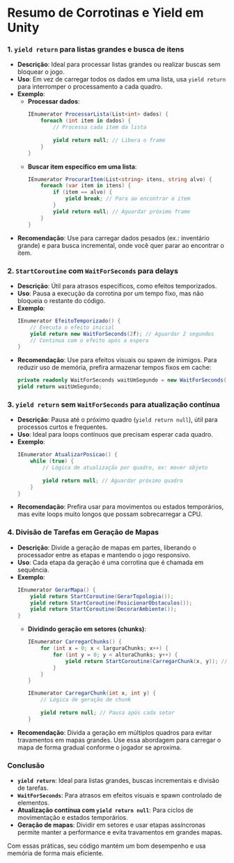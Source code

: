 # Resumo de Corrotinas e Yield em Unity

### 1. **`yield return` para listas grandes e busca de itens**

   - **Descrição**: Ideal para processar listas grandes ou realizar buscas sem bloquear o jogo.
   - **Uso**: Em vez de carregar todos os dados em uma lista, usa `yield return` para interromper o processamento a cada quadro. 
   - **Exemplo**: 
     - **Processar dados**:
       ```csharp
       IEnumerator ProcessarLista(List<int> dados) {
           foreach (int item in dados) {
               // Processa cada item da lista
               
               yield return null; // Libera o frame
           }
       }
       ```
     - **Buscar item específico em uma lista**:
       ```csharp
       IEnumerator ProcurarItem(List<string> itens, string alvo) {
           foreach (var item in itens) {
               if (item == alvo) {
                   yield break; // Para ao encontrar o item
               }
               yield return null; // Aguardar próximo frame
           }
       }
       ```
   - **Recomendação**: Use para carregar dados pesados (ex.: inventário grande) e para busca incremental, onde você quer parar ao encontrar o item.

### 2. **`StartCoroutine` com `WaitForSeconds` para delays**

   - **Descrição**: Útil para atrasos específicos, como efeitos temporizados.
   - **Uso**: Pausa a execução da corrotina por um tempo fixo, mas não bloqueia o restante do código.
   - **Exemplo**:
     ```csharp
     IEnumerator EfeitoTemporizado() {
         // Executa o efeito inicial
         yield return new WaitForSeconds(2f); // Aguardar 2 segundos
         // Continua com o efeito após a espera
     }
     ```
   - **Recomendação**: Use para efeitos visuais ou spawn de inimigos. Para reduzir uso de memória, prefira armazenar tempos fixos em cache:
     ```csharp
     private readonly WaitForSeconds waitUmSegundo = new WaitForSeconds(1f);
     yield return waitUmSegundo;
     ```

### 3. **`yield return` sem `WaitForSeconds` para atualização contínua**

   - **Descrição**: Pausa até o próximo quadro (`yield return null`), útil para processos curtos e frequentes.
   - **Uso**: Ideal para loops contínuos que precisam esperar cada quadro.
   - **Exemplo**:
     ```csharp
     IEnumerator AtualizarPosicao() {
         while (true) {
             // Lógica de atualização por quadro, ex: mover objeto
             
             yield return null; // Aguardar próximo quadro
         }
     }
     ```
   - **Recomendação**: Prefira usar para movimentos ou estados temporários, mas evite loops muito longos que possam sobrecarregar a CPU.

### 4. **Divisão de Tarefas em Geração de Mapas**

   - **Descrição**: Divide a geração de mapas em partes, liberando o processador entre as etapas e mantendo o jogo responsivo.
   - **Uso**: Cada etapa da geração é uma corrotina que é chamada em sequência. 
   - **Exemplo**:
     ```csharp
     IEnumerator GerarMapa() {
         yield return StartCoroutine(GerarTopologia());
         yield return StartCoroutine(PosicionarObstaculos());
         yield return StartCoroutine(DecorarAmbiente());
     }
     ```
     - **Dividindo geração em setores (chunks)**:
       ```csharp
       IEnumerator CarregarChunks() {
           for (int x = 0; x < larguraChunks; x++) {
               for (int y = 0; y < alturaChunks; y++) {
                   yield return StartCoroutine(CarregarChunk(x, y)); // Carrega cada setor
               }
           }
       }

       IEnumerator CarregarChunk(int x, int y) {
           // Lógica de geração de chunk
           
           yield return null; // Pausa após cada setor
       }
       ```
   - **Recomendação**: Divida a geração em múltiplos quadros para evitar travamentos em mapas grandes. Use essa abordagem para carregar o mapa de forma gradual conforme o jogador se aproxima.

### Conclusão

- **`yield return`**: Ideal para listas grandes, buscas incrementais e divisão de tarefas.
- **`WaitForSeconds`**: Para atrasos em efeitos visuais e spawn controlado de elementos.
- **Atualização contínua com `yield return null`**: Para ciclos de movimentação e estados temporários.
- **Geração de mapas**: Dividir em setores e usar etapas assíncronas permite manter a performance e evita travamentos em grandes mapas.

Com essas práticas, seu código mantém um bom desempenho e usa memória de forma mais eficiente.
